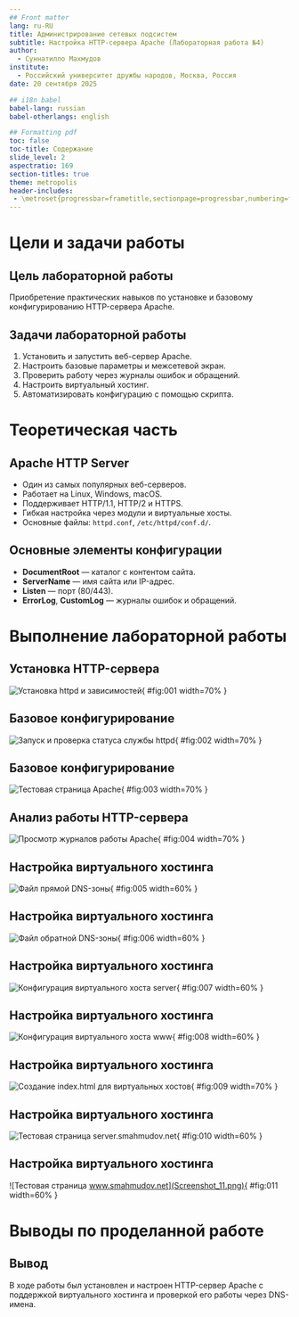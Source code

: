 ```yaml
---
## Front matter
lang: ru-RU
title: Администрирование сетевых подсистем
subtitle: Настройка HTTP-сервера Apache (Лабораторная работа №4)
author:
  - Суннатилло Махмудов
institute:
  - Российский университет дружбы народов, Москва, Россия
date: 20 сентября 2025

## i18n babel
babel-lang: russian
babel-otherlangs: english

## Formatting pdf
toc: false
toc-title: Содержание
slide_level: 2
aspectratio: 169
section-titles: true
theme: metropolis
header-includes:
 - \metroset{progressbar=frametitle,sectionpage=progressbar,numbering=fraction}
---
```


# Цели и задачи работы

## Цель лабораторной работы

Приобретение практических навыков по установке и базовому конфигурированию HTTP-сервера Apache.

## Задачи лабораторной работы

1. Установить и запустить веб-сервер Apache.  
2. Настроить базовые параметры и межсетевой экран.  
3. Проверить работу через журналы ошибок и обращений.  
4. Настроить виртуальный хостинг.  
5. Автоматизировать конфигурацию с помощью скрипта.  

# Теоретическая часть

## Apache HTTP Server

* Один из самых популярных веб-серверов.  
* Работает на Linux, Windows, macOS.  
* Поддерживает HTTP/1.1, HTTP/2 и HTTPS.  
* Гибкая настройка через модули и виртуальные хосты.  
* Основные файлы: `httpd.conf`, `/etc/httpd/conf.d/`.  

## Основные элементы конфигурации

* **DocumentRoot** — каталог с контентом сайта.  
* **ServerName** — имя сайта или IP-адрес.  
* **Listen** — порт (80/443).  
* **ErrorLog**, **CustomLog** — журналы ошибок и обращений.  

# Выполнение лабораторной работы

## Установка HTTP-сервера

![Установка httpd и зависимостей](Screenshot_1.png){ #fig:001 width=70% }

## Базовое конфигурирование

![Запуск и проверка статуса службы httpd](Screenshot_2.png){ #fig:002 width=70% }

## Базовое конфигурирование

![Тестовая страница Apache](Screenshot_3.png){ #fig:003 width=70% }

## Анализ работы HTTP-сервера

![Просмотр журналов работы Apache](Screenshot_4.png){ #fig:004 width=70% }

## Настройка виртуального хостинга

![Файл прямой DNS-зоны](Screenshot_5.png){ #fig:005 width=60% }

## Настройка виртуального хостинга

![Файл обратной DNS-зоны](Screenshot_6.png){ #fig:006 width=60% }

## Настройка виртуального хостинга

![Конфигурация виртуального хоста server](Screenshot_7.png){ #fig:007 width=60% }

## Настройка виртуального хостинга

![Конфигурация виртуального хоста www](Screenshot_8.png){ #fig:008 width=60% }

## Настройка виртуального хостинга

![Создание index.html для виртуальных хостов](Screenshot_9.png){ #fig:009 width=70% }

## Настройка виртуального хостинга

![Тестовая страница server.smahmudov.net](Screenshot_10.png){ #fig:010 width=60% }

## Настройка виртуального хостинга

![Тестовая страница www.smahmudov.net](Screenshot_11.png){ #fig:011 width=60% }

# Выводы по проделанной работе

## Вывод

В ходе работы был установлен и настроен HTTP-сервер Apache с поддержкой виртуального хостинга и проверкой его работы через DNS-имена.
